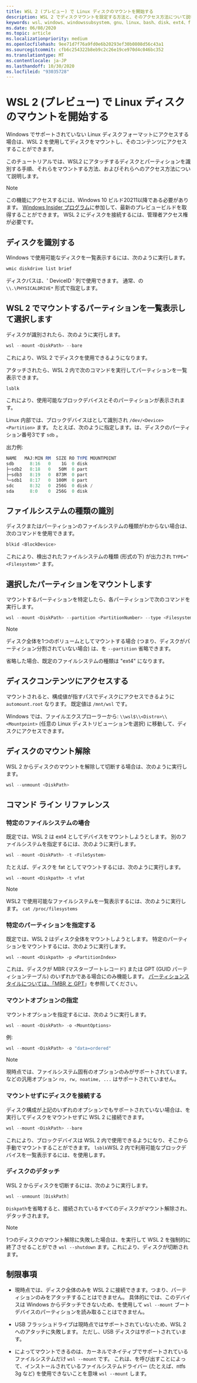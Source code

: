```yaml
---
title: WSL 2 (プレビュー) で Linux ディスクのマウントを開始する
description: WSL 2 でディスクマウントを設定する方法と、そのアクセス方法について説明します。
keywords: wsl、windows、windowssubsystem、gnu、linux、bash、disk、ext4、filesystem、mount
ms.date: 06/08/2020
ms.topic: article
ms.localizationpriority: medium
ms.openlocfilehash: 9ee71d7f76a9fd0e6b20293ef30b0808d56c43a1
ms.sourcegitcommit: cfb6c254322b8eb9c2c26e19ce970d4c046bc352
ms.translationtype: MT
ms.contentlocale: ja-JP
ms.lasthandoff: 10/30/2020
ms.locfileid: "93035728"
---
```

# <a name="get-started-mounting-a-linux-disk-in-wsl-2-preview"></a>WSL 2 (プレビュー) で Linux ディスクのマウントを開始する

Windows でサポートされていない Linux ディスクフォーマットにアクセスする場合は、WSL 2 を使用してディスクをマウントし、そのコンテンツにアクセスすることができます。

このチュートリアルでは、WSL2 にアタッチするディスクとパーティションを識別する手順、それらをマウントする方法、およびそれらへのアクセス方法について説明します。

> [!NOTE]
> この機能にアクセスするには、Windows 10 ビルド20211以降である必要があります。 [Windows Insider プログラム](https://insider.windows.com/)に参加して、最新のプレビュービルドを取得することができます。
> WSL 2 にディスクを接続するには、管理者アクセス権が必要です。

## <a name="identify-the-disk"></a>ディスクを識別する

Windows で使用可能なディスクを一覧表示するには、次のように実行します。

```powershell
wmic diskdrive list brief
```

ディスクパスは、' DeviceID ' 列で使用できます。 通常、の `\\.\PHYSICALDRIVE*` 形式で指定します。

## <a name="list-and-select-the-partitions-to-mount-in-wsl-2"></a>WSL 2 でマウントするパーティションを一覧表示して選択します

ディスクが識別されたら、次のように実行します。

```powershell
wsl --mount <DiskPath> --bare
```

これにより、WSL 2 でディスクを使用できるようになります。

アタッチされたら、WSL 2 内で次のコマンドを実行してパーティションを一覧表示できます。

```powershell
lsblk
```

これにより、使用可能なブロックデバイスとそのパーティションが表示されます。

Linux 内部では、ブロックデバイスはとして識別され  `/dev/<Device><Partition>` ます。 たとえば、次のように指定します。は、ディスクのパーティション番号3です `sdb` 。

出力例:

```powershell
NAME   MAJ:MIN RM  SIZE RO TYPE MOUNTPOINT
sdb      8:16   0    1G  0 disk
├─sdb2   8:18   0   50M  0 part
├─sdb3   8:19   0  873M  0 part
└─sdb1   8:17   0  100M  0 part
sdc      8:32   0  256G  0 disk /
sda      8:0    0  256G  0 disk
```

## <a name="identifying-the-filesystem-type"></a>ファイルシステムの種類の識別

ディスクまたはパーティションのファイルシステムの種類がわからない場合は、次のコマンドを使用できます。

```powershell
blkid <BlockDevice>
```

これにより、検出されたファイルシステムの種類 (形式の下) が出力され `TYPE="<Filesystem>"` ます。

## <a name="mount-the-selected-partitions"></a>選択したパーティションをマウントします

マウントするパーティションを特定したら、各パーティションで次のコマンドを実行します。 

```powershell
wsl --mount <DiskPath> --partition <PartitionNumber> --type <Filesystem>
```

> [!NOTE]
> ディスク全体を1つのボリュームとしてマウントする場合 (つまり、ディスクがパーティション分割されていない場合) は、を `--partition` 省略できます。
> 
> 省略した場合、既定のファイルシステムの種類は "ext4" になります。

## <a name="access-the-disk-content"></a>ディスクコンテンツにアクセスする

マウントされると、構成値が指すパスでディスクにアクセスできるように `automount.root` なります。 既定値は `/mnt/wsl` です。

Windows では、ファイルエクスプローラーから: `\\wsl$\\<Distro>\\<Mountpoint>` (任意の Linux ディストリビューションを選択) に移動して、ディスクにアクセスできます。

## <a name="unmount-the-disk"></a>ディスクのマウント解除

WSL 2 からディスクのマウントを解除して切断する場合は、次のように実行します。

```powershell
wsl --unmount <DiskPath>
```

## <a name="command-line-reference"></a>コマンド ライン リファレンス

### <a name="mouting-a-specific-filesystem"></a>特定のファイルシステムの場合

既定では、WSL 2 は ext4 としてデバイスをマウントしようとします。 別のファイルシステムを指定するには、次のように実行します。

```powershell
wsl --mount <DiskPath> -t <FileSystem>
```

たとえば、ディスクを fat としてマウントするには、次のように実行します。

```
wsl --mount <Diskpath> -t vfat
```

> [!NOTE]
> WSL2 で使用可能なファイルシステムを一覧表示するには、次のように実行します。 `cat /proc/filesystems`

### <a name="mouting-a-specific-partition"></a>特定のパーティションを指定する

既定では、WSL 2 はディスク全体をマウントしようとします。 特定のパーティションをマウントするには、次のように実行します。

```
wsl --mount <Diskpath> -p <PartitionIndex>
```

これは、ディスクが MBR (マスターブートレコード) または GPT (GUID パーティションテーブル) のいずれかである場合にのみ機能します。 [パーティションスタイルについては、「MBR と GPT](/windows-server/storage/disk-management/initialize-new-disks#about-partition-styles---gpt-and-mbr)」を参照してください。

### <a name="specifying-mount-options"></a>マウントオプションの指定

マウントオプションを指定するには、次のように実行します。

```powershell
wsl --mount <DiskPath> -o <MountOptions>
```

例:

```powershell
wsl --mount <DiskPath> -o "data=ordered"
```

> [!NOTE]
> 現時点では、ファイルシステム固有のオプションのみがサポートされています。 などの汎用オプション `ro, rw, noatime, ...` はサポートされていません。

### <a name="attaching-the-disk-without-mounting-it"></a>マウントせずにディスクを接続する

ディスク構成が上記のいずれのオプションでもサポートされていない場合は、を実行してディスクをマウントせずに WSL 2 に接続できます。

```powershell
wsl --mount <DiskPath> --bare
```

これにより、ブロックデバイスは WSL 2 内で使用できるようになり、そこから手動でマウントすることができます。 `lsblk`WSL 2 内で利用可能なブロックデバイスを一覧表示するには、を使用します。

### <a name="detaching-a-disk"></a>ディスクのデタッチ

WSL 2 からディスクを切断するには、次のように実行します。

```powershell
wsl --unmount [DiskPath]
```

`Diskpath`を省略すると、接続されているすべてのディスクがマウント解除され、デタッチされます。

> [!NOTE]
> 1つのディスクのマウント解除に失敗した場合は、を実行して WSL 2 を強制的に終了させることができ `wsl --shutdown` ます。これにより、ディスクが切断されます。

## <a name="limitations"></a>制限事項

- 現時点では、ディスク全体のみを WSL 2 に接続できます。つまり、パーティションのみをアタッチすることはできません。 具体的にでは、このデバイスは Windows からデタッチできないため、を使用して `wsl --mount` ブートデバイスのパーティションを読み取ることはできません。

- USB フラッシュドライブは現時点ではサポートされていないため、WSL 2 へのアタッチに失敗します。 ただし、USB ディスクはサポートされています。

- によってマウントできるのは、カーネルでネイティブでサポートされているファイルシステムだけ `wsl --mount` です。 これは、を呼び出すことによって、インストールされているファイルシステムドライバー (たとえば、ntfs 3g など) を使用できないことを意味 `wsl --mount` します。

